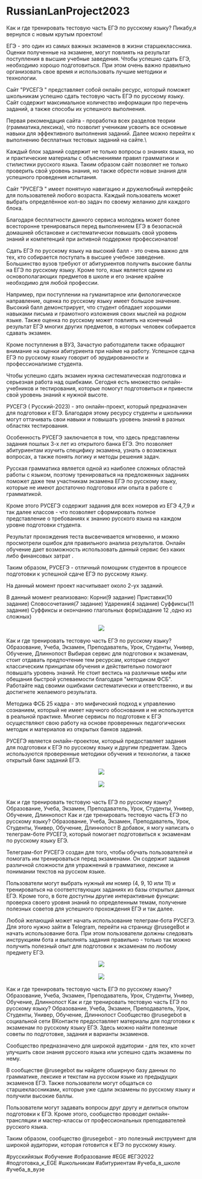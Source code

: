# RussianLanProject2023
Как и где тренировать тестовую часть ЕГЭ по русскому языку?⁠⁠
Пикабу,я вернулся с новым крутым проектом!

ЕГЭ - это один из самых важных экзаменов в жизни старшеклассника. Оценки полученные на экзамене, могут повлиять на результат поступления в высшие учебные заведения. Чтобы успешно сдать ЕГЭ, необходимо хорошо подготовиться. При этом очень важно правильно организовать свое время и использовать лучшие методики и технологии.

Сайт "РУСЕГЭ " представляет собой онлайн ресурс, который поможет школьникам успешно сдать тестовую часть ЕГЭ по русскому языку. Сайт содержит максимальное количество информации про перечень заданий, а также способы их успешного выполнения.

Первая рекомендация сайта - проработка всех разделов теории (грамматика,лексика), что позволит ученикам усвоить все основные навыки для эффективного выполнения заданий. Далее можно перейти к выполнению бесплатных тестовых заданий на сайте.\

Каждый блок заданий содержит не только вопросы о знаниях языка, но и практические материалы с объяснениями правил грамматики и стилистики русского языка. Таким образом сайт позволяет не только проверить свой уровень знания, но также обрести новые знания для успешного проведения испытания.

Сайт "РУСЕГЭ " имеет понятную навигацию и дружелюбный интерфейс для пользователей любого возраста. Каждый пользователь может выбрать определённое кол-во задач по своему желанию для каждого блока.

Благодаря бесплатности данного сервиса молодежь может более всесторонне тренироваться перед выполнением ЕГЭ в безопасной домашней обстановке и систематически повышать свой уровень знаний и компетенций при активной поддержке профессионалов!

Сдать ЕГЭ по русскому языку на высокий балл - это очень важно для тех, кто собирается поступать в высшее учебное заведение. Большинство вузов требуют от абитуриентов получить высокие баллы на ЕГЭ по русскому языку. Кроме того, язык является одним из основополагающих предметов в школе и его знание крайне необходимо для любой профессии.

Например, при поступлении на гуманитарное или филологическое направление, оценка по русскому языку имеет большое значение. Высокий балл демонстрирует, что студент обладает хорошими навыками письма и грамотного изложения своих мыслей на родном языке. Также оценка по русскому может повлиять на конечный результат ЕГЭ многих других предметов, в которых человек собирается сдавать экзамен.

Кроме поступления в ВУЗ, Зачастую работодатели также обращают внимание на оценки абитуриента при найме на работу. Успешное сдача ЕГЭ по русскому языку говорит об эрудированности и профессионализме студента.

Чтобы успешно сдать экзамен нужна систематическая подготовка и серьезная работа над ошибками. Сегодня есть множество онлайн-учебников и тестирования, которые помогут подготовиться и привести свой уровень знаний к нужной высоте.


РУСЕГЭ ( Русский-2023) - это онлайн-проект, который предназначен для подготовки к ЕГЭ. Благодаря этому ресурсу студенты и школьники могут оттачивать свои навыки и повышать уровень знаний в разных областях тестирования.

Особенность РУСЕГЭ заключается в том, что здесь представлены задания пошлых 3-х лет из открытого банка ЕГЭ. Это позволяет абитуриентам изучить специфику экзамена, узнать о возможных вопросах, а также понять логику и методы решения задач.

Русская грамматика является одной из наиболее сложных областей работы с языком, поэтому тренироваться на предложенных заданиях поможет даже тем участникам экзамена ЕГЭ по русскому языку, которые не имеют достаточно подготовки или опыта в работе с грамматикой.

Кроме этого РУСЕГЭ содержит задания для всех номеров из ЕГЭ 4,7,9 и так далее классов - что позволяет сформировать полное представление о требованиях к знанию русского языка на каждом уровне подготовки студента.

Результат прохождения теста высвечивается мгновенно, и можно просмотрели ошибок для правильного анализа результатов. Онлайн обучение дает возможность использовать данный сервис без каких либо финансовых затрат .

Таким образом, РУСЕГЭ - отличный помощник студентов в процессе подготовки к успешной сдаче ЕГЭ по русскому языку.


На данный момент проект насчитывает около 2-ух заданий.

В данный момент реализовано:
Корни(9 задание)
Приставки(10 задание)
Словосочетания(7 задание)
Ударения(4 задание)
Суффиксы(11 задание)
Суффиксы и окончанию глагольных форм(задание 12 ,одно из сложных)
<center>
<img src="https://cs13.pikabu.ru/post_img/2023/03/20/11/1679335960127811119.webp"></center>
<br>
Как и где тренировать тестовую часть ЕГЭ по русскому языку? Образование, Учеба, Экзамен, Преподаватель, Урок, Студенты, Универ, Обучение, Длиннопост
Выбирая сервис для подготовки к экзаменам, стоит отдавать предпочтение тем ресурсам, которые следуют классическим принципам обучения и действительно помогают повышать уровень знаний. Не стоит вестись на различные мифы или обещания быстрой успеваемости благодаря "методикам ФСБ". Работайте над своими ошибками систематически и ответственно, и вы достигнете желаемого результата.

Методика ФСБ 25 кадра - это мифический подход к управлению сознанием, который не имеет научного обоснования и не используется в реальной практике. Многие сервисы по подготовке к ЕГЭ осуществляют свою работу на основе проверенных педагогических методик и материалов из открытых банков заданий.

РУСЕГЭ является онлайн-проектом, который предоставляет задания для подготовки к ЕГЭ по русскому языку и другим предметам. Здесь используются проверенные методики обучения и технологии, а также открытый банк заданий ЕГЭ.

<center>
<img src="https://cs14.pikabu.ru/post_img/2023/03/20/11/1679336668198580173.webp"></center>
<br>

<center>
<img src="https://cs14.pikabu.ru/post_img/2023/03/20/11/1679336898172583576.webp"></center>
<br>

Как и где тренировать тестовую часть ЕГЭ по русскому языку? Образование, Учеба, Экзамен, Преподаватель, Урок, Студенты, Универ, Обучение, Длиннопост
Как и где тренировать тестовую часть ЕГЭ по русскому языку? Образование, Учеба, Экзамен, Преподаватель, Урок, Студенты, Универ, Обучение, Длиннопост
В добавок, я могу написать о телеграм-боте РУСЕГЭ, который помогает подготовиться к экзаменам по русскому языку ЕГЭ.

Телеграм-бот РУСЕГЭ создан для того, чтобы обучать пользователей и помогать им тренироваться перед экзаменами. Он содержит задания различной сложности для упражнений в грамматике, лексике и понимании текстов на русском языке.

Пользователи могут выбрать нужный им номер (4, 9, 10 или 11) и тренироваться на соответствующих заданиях из базы открытых данных ЕГЭ. Кроме того, в боте доступны другие интерактивные функции: проверка своего уровня знаний по определенным темам, получение полезных советов для успешного прохождения ЕГЭ и так далее.

Любой желающий может начать использование телеграм-бота РУСЕГЭ. Для этого нужно зайти в Telegram, перейти на страницу @rusegeBot и начать использование бота. При этом пользователи должны следовать инструкциям бота и выполнять задания правильно - только так можно получить полезный опыт для подготовки к экзаменам по любому предмету ЕГЭ.


<center>
<img src="https://cs13.pikabu.ru/post_img/2023/03/20/11/1679337145111431793.webp"></center>
<br>

<center>
<img src="https://cs13.pikabu.ru/post_img/2023/03/20/11/1679337156142919545.webp"></center>
<br>
Как и где тренировать тестовую часть ЕГЭ по русскому языку? Образование, Учеба, Экзамен, Преподаватель, Урок, Студенты, Универ, Обучение, Длиннопост
Как и где тренировать тестовую часть ЕГЭ по русскому языку? Образование, Учеба, Экзамен, Преподаватель, Урок, Студенты, Универ, Обучение, Длиннопост
Сообщество @rusegebot в социальной сети ВКонтакте предоставляет материалы для подготовки к экзаменам по русскому языку ЕГЭ. Здесь можно найти полезные советы по подготовке, задания и варианты экзаменов.

Сообщество предназначено для широкой аудитории - для тех, кто хочет улучшить свои знания русского языка или успешно сдать экзамены по нему.

В сообществе @rusegebot вы найдете обширную базу данных по грамматике, лексике и текстам на русском языке из предыдущих экзаменов ЕГЭ. Также пользователи могут общаться со старшеклассниками, которые уже сдали экзамены по русскому языку и получили высокие баллы.

Пользователи могут задавать вопросы друг другу и делиться опытом подготовки к ЕГЭ. Кроме этого, сообщество проводит онлайн-трансляции и мастер-классы от профессиональных преподавателей русского языка.

Таким образом, сообщество @rusegebot - это полезный инструмент для широкой аудитории, которая готовится к ЕГЭ по русскому языку.

#русскийязык #обучение #образование #EGE #ЕГЭ2022 #подготовка_к_EGE #школьникам #абитуриентам #учеба_в_школе #учеба_в_вузе
